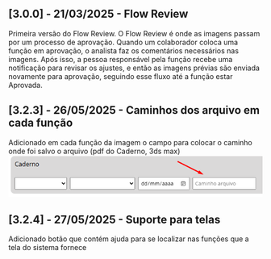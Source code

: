 ## [3.0.0] - 21/03/2025 - Flow Review

Primeira versão do Flow Review. O Flow Review é onde as imagens passam por um processo de aprovação. Quando um colaborador coloca uma função em aprovação, o analista faz os comentários necessários nas imagens. Após isso, a pessoa responsável pela função recebe uma notificação para revisar os ajustes, e então as imagens prévias são enviada novamente para aprovação, seguindo esse fluxo até a função estar Aprovada.


## [3.2.3] - 26/05/2025 - Caminhos dos arquivo em cada função

Adicionado em cada função da imagem o campo para colocar o caminho onde foi salvo o arquivo (pdf do Caderno, 3ds max)
![Caminho do arquivo](imagens/caminho_arquivo.png)


## [3.2.4] - 27/05/2025 - Suporte para telas

Adicionado botão que contém ajuda para se localizar nas funções que a tela do sistema fornece

